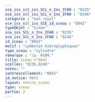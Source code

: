 ```yaml
---
sce_iss_scl_iss_SCL_n_Inv_IFAO : "8235"
sce_iss_scl_iss_SCL_n_Inv_IFAO : "8246"
categorie : "non royal"
sce_iss_scl_iss_SCE_id_sceau : "0042"
typeObjet : "Sceau"
sce_iss_SCL_n_Inv_IFAO : "8235"
sce_iss_SCL_n_Inv_IFAO : "8246"
id_sceau : "0042"
motif : "symboles hiéroglyphiques"
type_sceau : "cylindre"
remarque : "cp. 0109."
title: sceau n°0042
scelles: "8235,8246"
notes: ""
contrescellement: "0042"
id_notice: 0042
layout: notice_sceau
type: sceau
partie: 2
---
```

